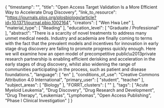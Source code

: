 {
    "timestamp": "",
    "title": "Open Access Target Validation Is a More Efficient Way to Accelerate Drug Discovery",
    "link_to_resource": "https://journals.plos.org/plosbiology/article?id=10.1371/journal.pbio.1002164",
    "creators": [
        "Wen Hwa Lee"
    ],
    "material_type": [
        "Reading"
    ],
    "education_level": [
        "Graduate / Professional"
    ],
    "abstract": "There is a scarcity of novel treatments to address many unmet medical needs. Industry and academia are finally coming to terms with the fact that the prevalent models and incentives for innovation in early stage drug discovery are failing to promote progress quickly enough. Here we will examine how an open model of precompetitive public\u2013private research partnership is enabling efficient derisking and acceleration in the early stages of drug discovery, whilst also widening the range of communities participating in the process, such as patient and disease foundations.",
    "language": [
        "en"
    ],
    "conditions_of_use": "Creative Commons Attribution 4.0 International",
    "primary_user": [
        "student",
        "teacher"
    ],
    "subject_areas": [
        "Biology"
    ],
    "FORRT_clusters": [
        ""
    ],
    "tags": [
        "Acute Myeloid Leukemia",
        "Drug Discovery",
        "Drug Research and Development",
        "Drug Therapy",
        "Leukemias",
        "Lymphomas",
        "Open Access Publishing",
        "Phase I Clinical Investigation"
    ]
}